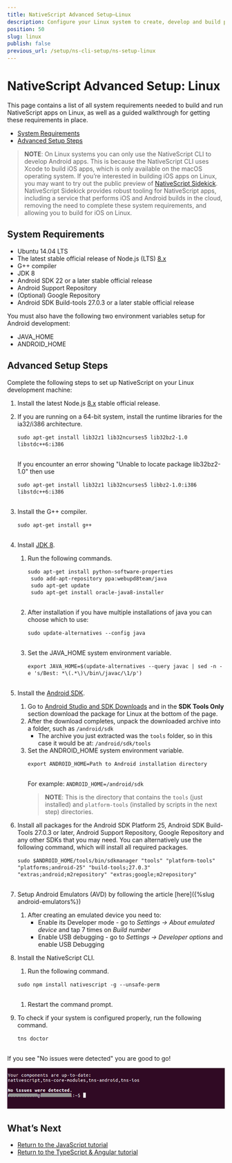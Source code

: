 ```yaml
---
title: NativeScript Advanced Setup—Linux
description: Configure your Linux system to create, develop and build projects locally with NativeScript.
position: 50
slug: linux
publish: false
previous_url: /setup/ns-cli-setup/ns-setup-linux
---
```


# NativeScript Advanced Setup: Linux

This page contains a list of all system requirements needed to build and run NativeScript apps on Linux, as well as a guided walkthrough for getting these requirements in place.

* [System Requirements](#system-requirements)
* [Advanced Setup Steps](#advanced-setup-steps)

> **NOTE**: On Linux systems you can only use the NativeScript CLI to develop Android apps. This is because the NativeScript CLI uses Xcode to build iOS apps, which is only available on the macOS operating system. If you’re interested in building iOS apps on Linux, you may want to try out the public preview of [NativeScript Sidekick](https://www.nativescript.org/nativescript-sidekick). NativeScript Sidekick provides robust tooling for NativeScript apps, including a service that performs iOS and Android builds in the cloud, removing the need to complete these system requirements, and allowing you to build for iOS on Linux.

## System Requirements

* Ubuntu 14.04 LTS
* The latest stable official release of Node.js (LTS) [8.x](https://nodejs.org/dist/latest-v8.x/) 
* G++ compiler
* JDK 8
* Android SDK 22 or a later stable official release
* Android Support Repository
* (Optional) Google Repository
* Android SDK Build-tools 27.0.3 or a later stable official release

You must also have the following two environment variables setup for Android development:

* JAVA_HOME
* ANDROID_HOME

## Advanced Setup Steps

Complete the following steps to set up NativeScript on your Linux development machine:

1. Install the latest Node.js [8.x](https://nodejs.org/dist/latest-v8.x/) stable official release. 

1. If you are running on a 64-bit system, install the runtime libraries for the ia32/i386 architecture.

    <pre class="add-copy-button"><code class="language-terminal">sudo apt-get install lib32z1 lib32ncurses5 lib32bz2-1.0 libstdc++6:i386
    </code></pre>
    If you encounter an error showing "Unable to locate package lib32bz2-1.0" then use
    <pre class="add-copy-button"><code class="language-terminal">sudo apt-get install lib32z1 lib32ncurses5 libbz2-1.0:i386 libstdc++6:i386
    </code></pre>

1. Install the G++ compiler.

    <pre class="add-copy-button"><code class="language-terminal">sudo apt-get install g++
    </code></pre>

1. Install [JDK 8](http://www.oracle.com/technetwork/java/javase/downloads/jdk8-downloads-2133151.html).
    1. Run the following commands.

        <pre class="add-copy-button"><code class="language-terminal">sudo apt-get install python-software-properties
        sudo add-apt-repository ppa:webupd8team/java
        sudo apt-get update
        sudo apt-get install oracle-java8-installer
        </code></pre>

    1. After installation if you have multiple installations of java you can choose which to use:

        <pre class="add-copy-button"><code class="language-terminal">sudo update-alternatives --config java
        </code></pre>

    1. Set the JAVA_HOME system environment variable.

        <pre class="add-copy-button"><code class="language-terminal">export JAVA_HOME=$(update-alternatives --query javac | sed -n -e 's/Best: *\(.*\)\/bin\/javac/\1/p')
        </code></pre>

1. Install the [Android SDK](http://developer.android.com/sdk/index.html).
    1. Go to [Android Studio and SDK Downloads](https://developer.android.com/sdk/index.html#Other) and in the **SDK Tools Only** section download the package for Linux at the bottom of the page.
    1. After the download completes, unpack the downloaded archive into a folder, such as `/android/sdk`
       * The archive you just extracted was the `tools` folder, so in this case it would be at: `/android/sdk/tools`
    1. Set the ANDROID_HOME system environment variable.
        <pre><code class="language-terminal">export ANDROID_HOME=Path to Android installation directory
        </code></pre>
        For example: `ANDROID_HOME=/android/sdk`
        <blockquote><b>NOTE</b>: This is the directory that contains the <code>tools</code> (just installed) and <code>platform-tools</code> (installed by scripts in the next step) directories.</blockquote>

1. Install all packages for the Android SDK Platform 25, Android SDK Build-Tools 27.0.3 or later, Android Support Repository, Google Repository and any other SDKs that you may need. You can alternatively use the following command, which will install all required packages.

    <pre class="add-copy-button"><code class="language-terminal">sudo $ANDROID_HOME/tools/bin/sdkmanager "tools" "platform-tools" "platforms;android-25" "build-tools;27.0.3" "extras;android;m2repository" "extras;google;m2repository"
    </code></pre>

1. Setup Android Emulators (AVD) by following the article [here]({%slug android-emulators%})
    1. After creating an emulated device you need to:
        * Enable its Developer mode - go to _Settings -> About emulated device_ and tap 7 times on _Build number_
        * Enable USB debugging - go to _Settings -> Developer options_ and enable USB Debugging 

1. Install the NativeScript CLI.
    1. Run the following command.

    <pre class="add-copy-button"><code class="language-terminal">sudo npm install nativescript -g --unsafe-perm
    </code></pre>

    1. Restart the command prompt.

1. To check if your system is configured properly, run the following command.

    <pre class="add-copy-button"><code class="language-terminal">tns doctor
    </code></pre>

If you see "No issues were detected" you are good to go!

![NativeScript tns doctor result](../img/start/linux-tns-doctor.png)

## What’s Next

* [Return to the JavaScript tutorial](http://docs.nativescript.org/tutorial/chapter-1#11-install-nativescript-and-configure-your-environment)
* [Return to the TypeScript & Angular tutorial](http://docs.nativescript.org/angular/tutorial/ng-chapter-1#11-install-nativescript-and-configure-your-environment)
